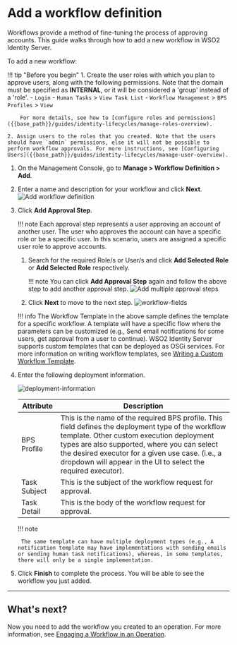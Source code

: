 # Add a workflow definition

Workflows provide a method of fine-tuning the process of approving accounts. This guide walks through how to add a new workflow in WSO2 Identity Server.

To add a new workflow:

!!! tip "Before you begin"
    1. Create the user roles with which you plan to approve users, along with the following permissions. Note that the domain must be specified as **INTERNAL**, or it will be considered a 'group' instead of a 'role'.
        -   `Login`
        -   `Human Tasks` > `View Task List`
        -   `Workflow Management` > `BPS Profiles` > `View`

        For more details, see how to [configure roles and permissions]({{base_path}}/guides/identity-lifecycles/manage-roles-overview).
    
    2. Assign users to the roles that you created. Note that the users should have `admin` permissions, else it will not be possible to perform workflow approvals. For more instructions, see [Configuring Users]({{base_path}}/guides/identity-lifecycles/manage-user-overview).


1. On the Management Console, go to **Manage > Workflow Definition > Add**.

2. Enter a name and description for your workflow and click **Next**.
    ![Add workflow definition]({{base_path}}/assets/img/guides/workflows/add-workflow-definitions.png)

3. Click **Add Approval Step**.

    !!! note
        Each approval step represents a user approving an account of another user. The user who approves the account can have a specific role or be a specific user. In this scenario, users are assigned a specific user role to approve accounts.

    1. Search for the required Role/s or User/s and click **Add Selected Role** or **Add Selected Role** respectively.

        !!! note
            You can click **Add Approval Step** again and follow the above step to add another approval step.
            ![Add multiple approval steps]({{base_path}}/assets/img/guides/workflows/multi-step-approval-step.png)

    2. Click **Next** to move to the next step.
        ![workflow-fields]({{base_path}}/assets/img/guides/workflows/workflow-fields.png)

    !!! info
        The Workflow Template in the above sample defines the template for a specific workflow. A template will have a specific flow where the parameters can be customized (e.g., Send email notifications for some users, get approval from a user to continue).
        WSO2 Identity Server supports custom templates that can be deployed as OSGi services. For more information on writing workflow templates, see [Writing a Custom Workflow Template]({{base_path}}/develop/extend/workflows/write-a-custom-workflow-template).

4. Enter the following deployment information.

    ![deployment-information]({{base_path}}/assets/img/guides/workflows/deployment-information.png)

    | Attribute    | Description    |
    |--------------|----------------|
    | BPS Profile  | This is the name of the required BPS profile. This field defines the deployment type of the workflow template. Other custom execution deployment types are also supported, where you can select the desired executor for a given use case. (i.e., a dropdown will appear in the UI to select the required executor).   |
    | Task Subject | This is the subject of the workflow request for approval.  |
    | Task Detail  | This is the body of the workflow request for approval. |

    !!! note

        The same template can have multiple deployment types (e.g., A notification template may have implementations with sending emails or sending human task notifications), whereas, in some templates, there will only be a single implementation.

5. Click **Finish** to complete the process.
    You will be able to see the workflow you just added.

---

## What's next?

Now you need to add the workflow you created to an operation. For more information, see [Engaging a Workflow in an Operation]({{base_path}}/guides/workflows/engage-a-workflow-in-an-operation).